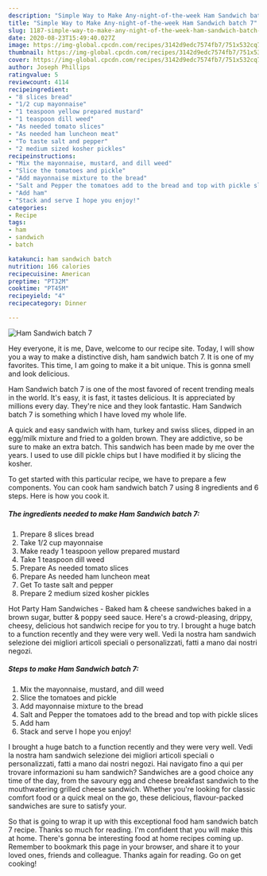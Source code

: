 ```yaml
---
description: "Simple Way to Make Any-night-of-the-week Ham Sandwich batch 7"
title: "Simple Way to Make Any-night-of-the-week Ham Sandwich batch 7"
slug: 1187-simple-way-to-make-any-night-of-the-week-ham-sandwich-batch-7
date: 2020-08-23T15:49:40.027Z
image: https://img-global.cpcdn.com/recipes/3142d9edc7574fb7/751x532cq70/ham-sandwich-batch-7-recipe-main-photo.jpg
thumbnail: https://img-global.cpcdn.com/recipes/3142d9edc7574fb7/751x532cq70/ham-sandwich-batch-7-recipe-main-photo.jpg
cover: https://img-global.cpcdn.com/recipes/3142d9edc7574fb7/751x532cq70/ham-sandwich-batch-7-recipe-main-photo.jpg
author: Joseph Phillips
ratingvalue: 5
reviewcount: 4114
recipeingredient:
- "8 slices bread"
- "1/2 cup mayonnaise"
- "1 teaspoon yellow prepared mustard"
- "1 teaspoon dill weed"
- "As needed tomato slices"
- "As needed ham luncheon meat"
- "To taste salt and pepper"
- "2 medium sized kosher pickles"
recipeinstructions:
- "Mix the mayonnaise, mustard, and dill weed"
- "Slice the tomatoes and pickle"
- "Add mayonnaise mixture to the bread"
- "Salt and Pepper the tomatoes add to the bread and top with pickle slices"
- "Add ham"
- "Stack and serve I hope you enjoy!"
categories:
- Recipe
tags:
- ham
- sandwich
- batch

katakunci: ham sandwich batch 
nutrition: 166 calories
recipecuisine: American
preptime: "PT32M"
cooktime: "PT45M"
recipeyield: "4"
recipecategory: Dinner

---
```



![Ham Sandwich batch 7](https://img-global.cpcdn.com/recipes/3142d9edc7574fb7/751x532cq70/ham-sandwich-batch-7-recipe-main-photo.jpg)

Hey everyone, it is me, Dave, welcome to our recipe site. Today, I will show you a way to make a distinctive dish, ham sandwich batch 7. It is one of my favorites. This time, I am going to make it a bit unique. This is gonna smell and look delicious.

Ham Sandwich batch 7 is one of the most favored of recent trending meals in the world. It's easy, it is fast, it tastes delicious. It is appreciated by millions every day. They're nice and they look fantastic. Ham Sandwich batch 7 is something which I have loved my whole life.

A quick and easy sandwich with ham, turkey and swiss slices, dipped in an egg/milk mixture and fried to a golden brown. They are addictive, so be sure to make an extra batch. This sandwich has been made by me over the years. I used to use dill pickle chips but I have modified it by slicing the kosher.


To get started with this particular recipe, we have to prepare a few components. You can cook ham sandwich batch 7 using 8 ingredients and 6 steps. Here is how you cook it.

<!--inarticleads1-->

##### The ingredients needed to make Ham Sandwich batch 7:

1. Prepare 8 slices bread
1. Take 1/2 cup mayonnaise
1. Make ready 1 teaspoon yellow prepared mustard
1. Take 1 teaspoon dill weed
1. Prepare As needed tomato slices
1. Prepare As needed ham luncheon meat
1. Get To taste salt and pepper
1. Prepare 2 medium sized kosher pickles


Hot Party Ham Sandwiches - Baked ham &amp; cheese sandwiches baked in a brown sugar, butter &amp; poppy seed sauce. Here&#39;s a crowd-pleasing, drippy, cheesy, delicious hot sandwich recipe for you to try. I brought a huge batch to a function recently and they were very well. Vedi la nostra ham sandwich selezione dei migliori articoli speciali o personalizzati, fatti a mano dai nostri negozi. 

<!--inarticleads2-->

##### Steps to make Ham Sandwich batch 7:

1. Mix the mayonnaise, mustard, and dill weed
1. Slice the tomatoes and pickle
1. Add mayonnaise mixture to the bread
1. Salt and Pepper the tomatoes add to the bread and top with pickle slices
1. Add ham
1. Stack and serve I hope you enjoy!


I brought a huge batch to a function recently and they were very well. Vedi la nostra ham sandwich selezione dei migliori articoli speciali o personalizzati, fatti a mano dai nostri negozi. Hai navigato fino a qui per trovare informazioni su ham sandwich? Sandwiches are a good choice any time of the day, from the savoury egg and cheese breakfast sandwich to the mouthwatering grilled cheese sandwich. Whether you&#39;re looking for classic comfort food or a quick meal on the go, these delicious, flavour-packed sandwiches are sure to satisfy your. 

So that is going to wrap it up with this exceptional food ham sandwich batch 7 recipe. Thanks so much for reading. I'm confident that you will make this at home. There's gonna be interesting food at home recipes coming up. Remember to bookmark this page in your browser, and share it to your loved ones, friends and colleague. Thanks again for reading. Go on get cooking!
